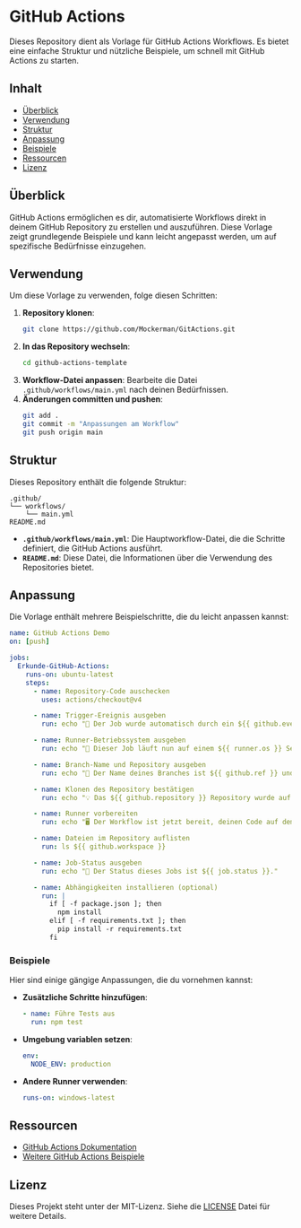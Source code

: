 # GitHub Actions

Dieses Repository dient als Vorlage für GitHub Actions Workflows. Es bietet eine einfache Struktur und nützliche Beispiele, um schnell mit GitHub Actions zu starten.

## Inhalt

- [Überblick](#überblick)
- [Verwendung](#verwendung)
- [Struktur](#struktur)
- [Anpassung](#anpassung)
- [Beispiele](#beispiele)
- [Ressourcen](#ressourcen)
- [Lizenz](#lizenz)

## Überblick 

GitHub Actions ermöglichen es dir, automatisierte Workflows direkt in deinem GitHub Repository zu erstellen und auszuführen. Diese Vorlage zeigt grundlegende Beispiele und kann leicht angepasst werden, um auf spezifische Bedürfnisse einzugehen.

## Verwendung

Um diese Vorlage zu verwenden, folge diesen Schritten:

1. **Repository klonen**:
   ```bash
   git clone https://github.com/Mockerman/GitActions.git
   ```
2. **In das Repository wechseln**:
   ```bash
   cd github-actions-template
   ```
3. **Workflow-Datei anpassen**: Bearbeite die Datei `.github/workflows/main.yml` nach deinen Bedürfnissen.
4. **Änderungen committen und pushen**:
   ```bash
   git add .
   git commit -m "Anpassungen am Workflow"
   git push origin main
   ```

## Struktur

Dieses Repository enthält die folgende Struktur:

```plaintext
.github/
└── workflows/
    └── main.yml
README.md
```

- **`.github/workflows/main.yml`**: Die Hauptworkflow-Datei, die die Schritte definiert, die GitHub Actions ausführt.
- **`README.md`**: Diese Datei, die Informationen über die Verwendung des Repositories bietet.

## Anpassung

Die Vorlage enthält mehrere Beispielschritte, die du leicht anpassen kannst:

```yaml
name: GitHub Actions Demo
on: [push]

jobs:
  Erkunde-GitHub-Actions:
    runs-on: ubuntu-latest
    steps:
      - name: Repository-Code auschecken
        uses: actions/checkout@v4

      - name: Trigger-Ereignis ausgeben
        run: echo "🎉 Der Job wurde automatisch durch ein ${{ github.event_name }} Ereignis ausgelöst."

      - name: Runner-Betriebssystem ausgeben
        run: echo "🐧 Dieser Job läuft nun auf einem ${{ runner.os }} Server, der von GitHub gehostet wird!"

      - name: Branch-Name und Repository ausgeben
        run: echo "🔎 Der Name deines Branches ist ${{ github.ref }} und dein Repository ist ${{ github.repository }}."

      - name: Klonen des Repository bestätigen
        run: echo "💡 Das ${{ github.repository }} Repository wurde auf den Runner geklont."

      - name: Runner vorbereiten
        run: echo "🖥️ Der Workflow ist jetzt bereit, deinen Code auf dem Runner zu testen."

      - name: Dateien im Repository auflisten
        run: ls ${{ github.workspace }}

      - name: Job-Status ausgeben
        run: echo "🍏 Der Status dieses Jobs ist ${{ job.status }}."

      - name: Abhängigkeiten installieren (optional)
        run: |
          if [ -f package.json ]; then
            npm install
          elif [ -f requirements.txt ]; then
            pip install -r requirements.txt
          fi
```

### Beispiele

Hier sind einige gängige Anpassungen, die du vornehmen kannst:

- **Zusätzliche Schritte hinzufügen**:
  ```yaml
  - name: Führe Tests aus
    run: npm test
  ```

- **Umgebung variablen setzen**:
  ```yaml
  env:
    NODE_ENV: production
  ```

- **Andere Runner verwenden**:
  ```yaml
  runs-on: windows-latest
  ```

## Ressourcen

- [GitHub Actions Dokumentation](https://docs.github.com/en/actions)
- [Weitere GitHub Actions Beispiele](https://github.com/actions)

## Lizenz

Dieses Projekt steht unter der MIT-Lizenz. Siehe die [LICENSE](LICENSE) Datei für weitere Details.